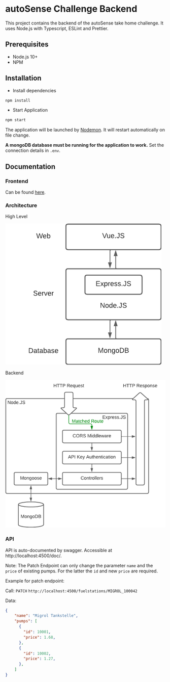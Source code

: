 # autoSense Challenge Backend

This project contains the backend of the autoSense take home challenge. It uses Node.js with Typescript, ESLint and Prettier.

## Prerequisites
- Node.js 10+
- NPM

## Installation
- Install dependencies
```bash
npm install
```


- Start Application
```bash
npm start
```
The application will be launched by [Nodemon](https://nodemon.com). It will restart automatically on file change.

__A mongoDB database must be running for the application to work.__ Set the connection details in  `.env`.

## Documentation

### Frontend

Can be found [here](https://github.com/JannisTriesToCode/autoSense-challenge-frontend).

### Architecture

High Level

![](./documentation/autoSense_Challenge_Architecture_1.png "High Level")

Backend

![](./documentation/autoSense_Challenge_Architecture_2.png "Backend")

### API

API is auto-documented by swagger. Accessible at http://localhost:4500/doc/.

Note: The Patch Endpoint can only change the parameter `name` and the `price` of existing pumps. For the latter the `id` and new `price` are required.

Example for patch endpoint:

Call: `PATCH` `http://localhost:4500/fuelstations/MIGROL_100042`

Data:
```json
{    
    "name": "Migrol Tankstelle",
    "pumps": [
      {
        "id": 10001,
        "price": 1.68,
      },
      {
        "id": 10002,
        "price": 1.27,
      },
    ]
}
```

